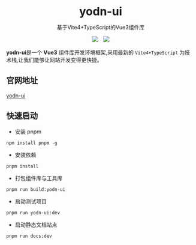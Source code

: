 <br />
<br />
<div style="text-align:center">
<b style="font-size:30px">yodn-ui</b>
<p>基于Vite4+TypeScript的Vue3组件库</p>
<img style="display:inline" src="https://img.shields.io/npm/v/kitty-ui" />

<img style="display:inline;margin-left:10px" src="https://img.shields.io/npm/dt/kitty-ui" />
</div>

**yodn-ui**是一个 **Vue3** 组件库开发环境框架,采用最新的 `Vite4+TypeScript` 为技术栈,让我们能够让网站开发变得更快捷。

## 官网地址

[yodn-ui](https://qianyongdong.github.io/yodn-ui/)

## 快速启动

- 安装 pnpm

```
npm install pnpm -g
```

- 安装依赖

```
pnpm install
```

- 打包组件库与工具库

```
pnpm run build:yodn-ui
```

- 启动测试项目

```
pnpm run yodn-ui:dev
```

- 启动静态文档站点

```
pnpm run docs:dev
```
